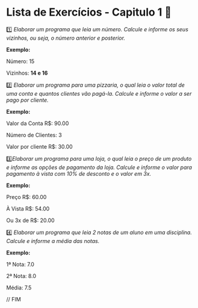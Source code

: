 # Lista de Exercícios - Capitulo 1 💚

1️⃣ *Elaborar um programa que leia um número. Calcule e informe os seus vizinhos, ou seja, o número anterior e posterior.*

**Exemplo:**

Número: 15

Vizinhos: **14 e 16**

2️⃣ *Elaborar um programa para uma pizzaria, o qual leia o valor total de uma conta e quantos clientes vão pagá-la. Calcule e informe o valor a ser pago por cliente.*

**Exemplo:**

Valor da Conta R$: 90.00

Número de Clientes: 3

Valor por cliente R$: 30.00

3️⃣*Elaborar um programa para uma loja, o qual leia o preço de um produto e informe as opções de pagamento da loja. Calcule e informe o valor para pagamento à vista com 10% de desconto e o valor em 3x.*

**Exemplo:**

Preço R$: 60.00

À Vista R$: 54.00

Ou 3x de R$: 20.00

4️⃣ *Elaborar um programa que leia 2 notas de um aluno em uma disciplina. Calcule e informe a média das notas.*

**Exemplo:**

1ª Nota: 7.0

2ª Nota: 8.0

Média: 7.5

// FIM